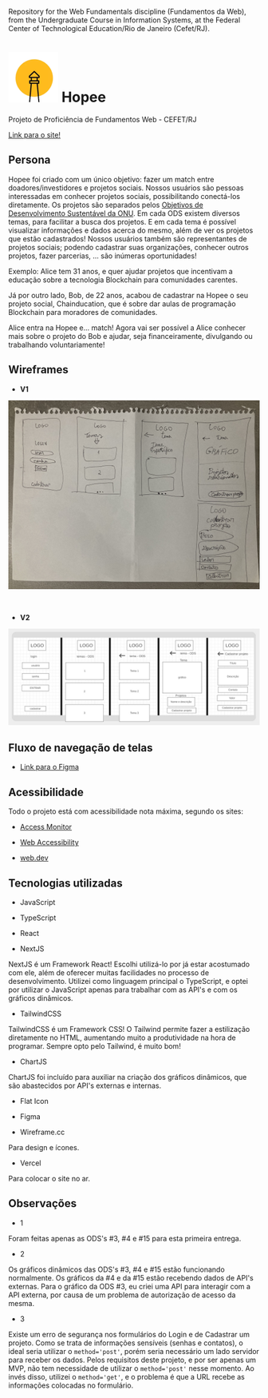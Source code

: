 Repository for the Web Fundamentals discipline (Fundamentos da Web), from the Undergraduate Course in Information Systems, at the Federal Center of Technological Education/Rio de Janeiro (Cefet/RJ).

# ![Hopee Icon](./public/hopee-icon.svg) Hopee

Projeto de Proficiência de Fundamentos Web - CEFET/RJ

<a href="https://teste-proficiencia-2.vercel.app/" target="_blank">Link para o site!</a>

## Persona

Hopee foi criado com um único objetivo: fazer um match entre doadores/investidores e projetos sociais. Nossos usuários são pessoas interessadas em conhecer projetos sociais, possibilitando conectá-los diretamente. Os projetos são separados pelos <a href="https://brasil.un.org/pt-br/sdgs" target="_blank">Objetivos de Desenvolvimento Sustentável da ONU</a>. Em cada ODS existem diversos temas, para facilitar a busca dos projetos. E em cada tema é possível visualizar informações e dados acerca do mesmo, além de ver os projetos que estão cadastrados! Nossos usuários também são representantes de projetos sociais; podendo cadastrar suas organizações, conhecer outros projetos, fazer parcerias, ... são inúmeras oportunidades!

Exemplo: Alice tem 31 anos, e quer ajudar projetos que incentivam a educação sobre a tecnologia Blockchain para comunidades carentes.

Já por outro lado, Bob, de 22 anos, acabou de cadastrar na Hopee o seu projeto social, Chainducation, que é sobre dar aulas de programação Blockchain para moradores de comunidades.

Alice entra na Hopee e... match! Agora vai ser possível a Alice conhecer mais sobre o projeto do Bob e ajudar, seja financeiramente, divulgando ou trabalhando voluntariamente!

## Wireframes

- <strong>V1</strong>

![Wireframe V1](./public/forReadme/wireframe-v1.jpg)

<br>

- <strong>V2</strong>

![Wireframe V2](./public/forReadme/wireframe-v2.jpg)

## Fluxo de navegação de telas

- <a href="https://www.figma.com/file/e5o8s8qk3Jx99suExFQrmk/Projeto-Profici%C3%AAncia?node-id=0%3A1" target="_blank">Link para o Figma</a>

## Acessibilidade

Todo o projeto está com acessibilidade nota máxima, segundo os sites:

- <a href="https://accessmonitor.acessibilidade.gov.pt/" target="_blank">Access Monitor</a>

- <a href="https://www.webaccessibility.com/" target="_blank">Web Accessibility</a>

- <a href="https://web.dev/measure/" target="_blank">web.dev</a>

## Tecnologias utilizadas

- JavaScript

- TypeScript

- React

- NextJS

NextJS é um Framework React! Escolhi utilizá-lo por já estar acostumado com ele, além de oferecer muitas facilidades no processo de desenvolvimento. Utilizei como linguagem principal o TypeScript, e optei por utilizar o JavaScript apenas para trabalhar com as API's e com os gráficos dinâmicos.

- TailwindCSS

TailwindCSS é um Framework CSS! O Tailwind permite fazer a estilização diretamente no HTML, aumentando muito a produtividade na hora de programar. Sempre opto pelo Tailwind, é muito bom! 

- ChartJS

ChartJS foi incluído para auxiliar na criação dos gráficos dinâmicos, que são abastecidos por API's externas e internas.

- Flat Icon

- Figma

- Wireframe.cc

Para design e ícones.

- Vercel

Para colocar o site no ar.

## Observações

- 1

Foram feitas apenas as ODS's #3, #4 e #15 para esta primeira entrega.

- 2

Os gráficos dinâmicos das ODS's #3, #4 e #15 estão funcionando normalmente. Os gráficos da #4 e da #15 estão recebendo dados de API's externas. Para o gráfico da ODS #3, eu criei uma API para interagir com a API externa, por causa de um problema de autorização de acesso da mesma.

- 3

Existe um erro de segurança nos formulários do Login e de Cadastrar um projeto. Como se trata de informações sensíveis (senhas e contatos), o ideal seria utilizar o <code>method='post'</code>, porém seria necessário um lado servidor para receber os dados. Pelos requisitos deste projeto, e por ser apenas um MVP, não tem necessidade de utilizar o <code>method='post'</code> nesse momento. Ao invés disso, utilizei o <code>method='get'</code>, e o problema é que a URL recebe as informações colocadas no formulário.
